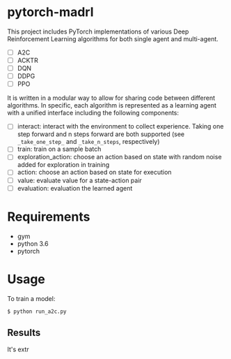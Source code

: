 # pytorch-madrl

This project includes PyTorch implementations of various Deep Reinforcement Learning algorithms for both single agent and multi-agent.

- [ ] A2C
- [ ] ACKTR
- [ ] DQN
- [ ] DDPG
- [ ] PPO

It is written in a modular way to allow for sharing code between different algorithms. In specific, each algorithm is represented as a learning agent with a unified interface including the following components:
- [ ] interact: interact with the environment to collect experience. Taking one step forward and n steps forward are both supported (see `_take_one_step_` and `_take_n_steps`, respectively)
- [ ] train: train on a sample batch
- [ ] exploration_action: choose an action based on state with random noise added for exploration in training
- [ ] action: choose an action based on state for execution
- [ ] value: evaluate value for a state-action pair
- [ ] evaluation: evaluation the learned agent

# Requirements

- gym
- python 3.6
- pytorch

# Usage

To train a model:

```
$ python run_a2c.py
```

## Results
It's extr